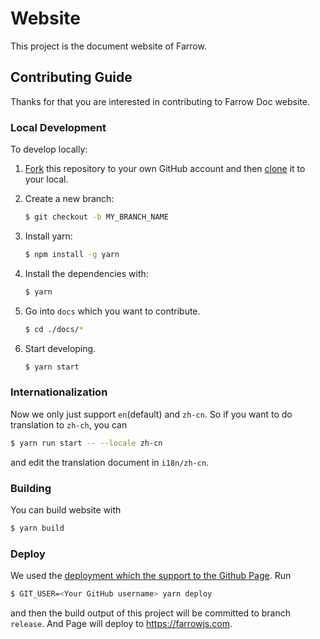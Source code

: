 # Website

This project is the document website of Farrow.

## Contributing Guide

Thanks for that you are interested in contributing to Farrow Doc website.

### Local Development

To develop locally:

1. [Fork](https://help.github.com/articles/fork-a-repo/) this repository to your
   own GitHub account and then
   [clone](https://help.github.com/articles/cloning-a-repository/) it to your
   local.
2. Create a new branch:

   ```zsh
   $ git checkout -b MY_BRANCH_NAME
   ```

3. Install yarn:

   ```zsh
   $ npm install -g yarn
   ```

4. Install the dependencies with:

   ```zsh
   $ yarn
   ```

5. Go into `docs` which you want to contribute.

   ```zsh
   $ cd ./docs/*
   ```

6. Start developing.

   ```zsh
   $ yarn start
   ```

### Internationalization

Now we only just support `en`(default) and `zh-cn`. So if you want to do translation to `zh-ch`, you can

```zsh
$ yarn run start -- --locale zh-cn
```

and edit the translation document in `i18n/zh-cn`.

### Building

You can build website with

```zsh
$ yarn build
```

### Deploy

We used the [deployment which the support to the Github Page](https://docusaurus.io/docs/deployment#deploying-to-github-pages). Run

```sh
$ GIT_USER=<Your GitHub username> yarn deploy
```

and then the build output of this project will be committed to branch `release`. And Page will deploy to <https://farrowjs.com>.
